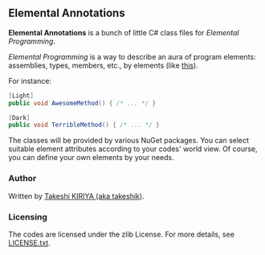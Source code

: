 ## Elemental Annotations

**Elemental Annotations** is a bunch of little C# class files for *Elemental Programming*.

*Elemental Programming* is a way to describe an aura of program elements: assemblies, types, members, etc., by elements (like [this](http://en.wikipedia.org/wiki/Classical_element)).

For instance:

```csharp
[Light]
public void AwesomeMethod() { /* ... */ }

[Dark]
public void TerribleMethod() { /* ... */ }

```

The classes will be provided by various NuGet packages. You can select suitable element attributes according to your codes' world view. Of course, you can define your own elements by your needs.

### Author

Written by [Takeshi KIRIYA (aka takeshik)](https://takeshik.org).

### Licensing

The codes are licensed under the zlib License. For more details, see [LICENSE.txt](https://github.com/takeshik/ElementalAnnotations/blob/master/LICENSE.txt).
